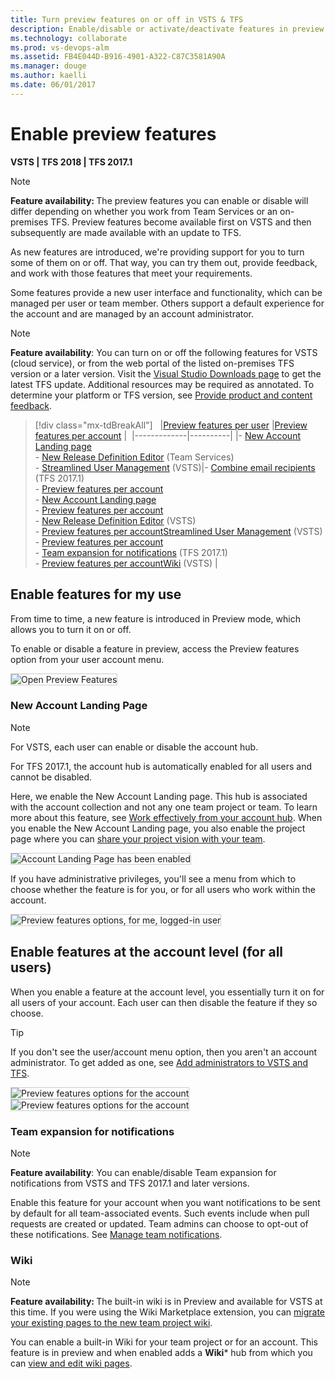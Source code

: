 ```yaml
---
title: Turn preview features on or off in VSTS & TFS  
description: Enable/disable or activate/deactivate features in preview at the user, team project, or account level  
ms.technology: collaborate
ms.prod: vs-devops-alm
ms.assetid: FB4E044D-B916-4901-A322-C87C3581A90A
ms.manager: douge
ms.author: kaelli
ms.date: 06/01/2017   
---
```



# Enable preview features 

<b> VSTS | TFS 2018 | TFS 2017.1</b>

>[!NOTE]    
><b>Feature availability: </b>The preview features you can enable or disable will differ depending on whether you work from Team Services or an on-premises TFS. Preview features become available first on VSTS and then subsequently are made available with an update to TFS. 

As new features are introduced, we're providing support for you to turn some of them on or off. That way, you can try them out, provide feedback, and work with those features that meet your requirements.  

Some features provide a new user interface and functionality, which can be managed per user or team member. Others support a default experience for the account and are managed by an account administrator. 
 
>[!NOTE]  
>**Feature availability**:  You can turn on or off the following features for VSTS (cloud service), or from the web portal of the listed on-premises TFS version or a later version. Visit the [Visual Studio Downloads page](https://www.visualstudio.com/downloads/download-visual-studio-vs) to get the latest TFS update. Additional resources may be required as annotated. To determine your platform or TFS version, see [Provide product and content feedback](../provide-feedback.md#platform-version).


> [!div class="mx-tdBreakAll"]  
> |[Preview features per user](#user-level) |[Preview features per account](#account-level) | 
> |-------------|----------|
> |- [New Account Landing page](../connect/account-home-pages.md)<br/>- [New Release Definition Editor](../build-release/archive/preview/release-definition-editor.md) (Team Services)<br/>- [Streamlined User Management](../accounts/add-account-users-assign-access-levels.md) (VSTS)|- [Combine email recipients](manage-team-notifications.md) (TFS 2017.1)<br/>- [Preview features per account](#account-level)<br/>- [New Account Landing page](../connect/account-home-pages.md)<br/>- [Preview features per account](#account-level)<br/>- [New Release Definition Editor](../build-release/archive/preview/release-definition-editor.md) (VSTS)<br/>- [Preview features per account](#account-level)[Streamlined User Management](../accounts/add-account-users-assign-access-levels.md) (VSTS)<br/>- [Preview features per account](#account-level)<br/>- [Team expansion for notifications](#team-expansion-notifications) (TFS 2017.1)<br/>- [Preview features per account](#account-level)[Wiki](#wiki) (VSTS) |

<a id="user-level">  </a>
## Enable features for my use  

From time to time, a new feature is introduced in Preview mode, which allows you to turn it on or off. 

To enable or disable a feature in preview, access the Preview features option from your user account menu. 

<img src="../_shared/_img/preview-features-open.png" alt="Open Preview Features " style="border: 1px solid #CCCCCC;" /> 

### New Account Landing Page  

>[!NOTE]   
>For VSTS, each user can enable or disable the account hub.   
> 
>For TFS 2017.1, the account hub is automatically enabled for all users and cannot be disabled.
    
Here, we enable the New Account Landing page. This hub is associated with the account collection and not any one team project or team. To learn more about this feature, see [Work effectively from your account hub](../connect/account-home-pages.md). When you enable the New Account Landing page, you also enable the project page where you can [share your project vision with your team](project-vision-status.md).

<img src="../_shared/_img/preview-features-account-landing-off-on.png" alt="Account Landing Page has been enabled " style="border: 1px solid #CCCCCC;" /> 

If you have administrative privileges, you'll see a menu from which to choose whether the feature is for you, or for all users who work within the account. 

<img src="_img/preview-features-user-level.png" alt="Preview features options, for me, logged-in user" style="border: 1px solid #CCCCCC;" />  


<!---
<a id="team-project-level">  </a>
## Enable features for a team project    



<img align="top" src="_img/preview-features-wiki.png" alt="Preview features options for a team project" style="border: 1px solid #CCCCCC;" /> 

-->

<a id="account-level">  </a>
## Enable features at the account level (for all users)  

When you enable a feature at the account level, you essentially turn it on for all users of your account. Each user can then disable the feature if they so choose.

>[!TIP]  
>If you don't see the user/account menu option, then you aren't an account administrator. To get added as one, see [Add administrators to VSTS and TFS](../tfs-server/add-administrator-tfs.md).  

<img align="top" src="_img/preview-features-admin-s117.png" alt="Preview features options for the account" style="border: 1px solid #CCCCCC;" />  <img align="top" src="_img/preview-features-admin-s117-2.png" alt="Preview features options for the account" style="border: 1px solid #CCCCCC">  

<!---
<a id="oob-notifications">  </a>
### Out of the box notifications 

>[!NOTE]  
>**Feature availability**: You can enable/disable Out of the box notifications from | TFS 2017 accounts and for TFS 2017.1 and later versions. 

With out-of-the-box notifications, users automatically receive notifications for events such as:

* The user is assigned a work item  
* The user is added or removed as a reviewer to a pull request  
* The user has a pull request that is updated  
* The user has a build that completes  

These subscriptions appear in the new user notifications experience, and users can easily choose to opt out of any of them. To learn more, see [Manage personal notifications](../notifications/manage-personal-notifications.md). 

<a id="task-tool-installers">  </a>
### Task tool installers

We're adding some tool installer tasks to enable your build or release process to lazily install tool sets. So now you can install dependencies on hosted agents and test and validate your app on multiple versions of a tool set. See [Tool installers](../build-release/concepts/process/tasks.md#tool-installers).

-->

<a id="team-expansion-notifications">  </a>
### Team expansion for notifications 

>[!NOTE]  
>**Feature availability**: You can enable/disable Team expansion for notifications from VSTS and TFS 2017.1 and later versions. 

Enable this feature for your account when you want notifications to be sent by default for all team-associated events. Such events include when pull requests are created or updated. Team admins can choose to opt-out of these notifications. See [Manage team notifications](manage-team-notifications.md).  

<a id="wiki">  </a>
### Wiki 

>[!NOTE]  
><b>Feature availability: </b>The built-in wiki is in Preview and available for VSTS at this time. If you were using the Wiki Marketplace extension, you can [migrate your existing pages to the new team project wiki](migrate-extension-wiki-pages.md). 
>
You can enable a built-in Wiki for your team project or for an account. This feature is in preview and when enabled adds a **Wiki*** hub from which you can [view and edit wiki pages](add-edit-wiki.md).  

